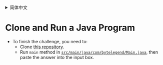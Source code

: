 <details>
  <summary>简体中文</summary>

  # Clone并运行一个Java程序

  - 要完成挑战，你需要：
    - Clone[这个仓库](https://github.com/ByteLegendQuest/java-clone-switch-branch)。
    - 运行[`src/main/java/com/bytelegend/Main.java`](https://github.com/ByteLegendQuest/java-clone-switch-branch/blob/main/src/main/java/com/bytelegend/Main.java)
      中的`main`方法，并将答案贴到输入框里。

</details>

# Clone and Run a Java Program

- To finish the challenge, you need to:
  - Clone [this repository](https://github.com/ByteLegendQuest/java-clone-switch-branch).
  - Run `main` method in [`src/main/java/com/bytelegend/Main.java`](https://github.com/ByteLegendQuest/java-clone-switch-branch/blob/main/src/main/java/com/bytelegend/Main.java),
    then paste the answer into the input box.
